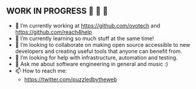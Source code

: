 ## WORK IN PROGRESS :beers: :tractor: :rocket:
- 🔭 I’m currently working at https://github.com/ovotech and https://github.com/reach4help
- 🌱 I’m currently learning so much stuff at the same time!
- 👯 I’m looking to collaborate on making open source accessible to new developers and creating useful tools that anyone can benefit from. 
- 🤔 I’m looking for help with infrastructure, automation and testing.
- 💬 Ask me about software engineering in general and music :)
- 📫 How to reach me: 
  - https://twitter.com/puzzledbytheweb
